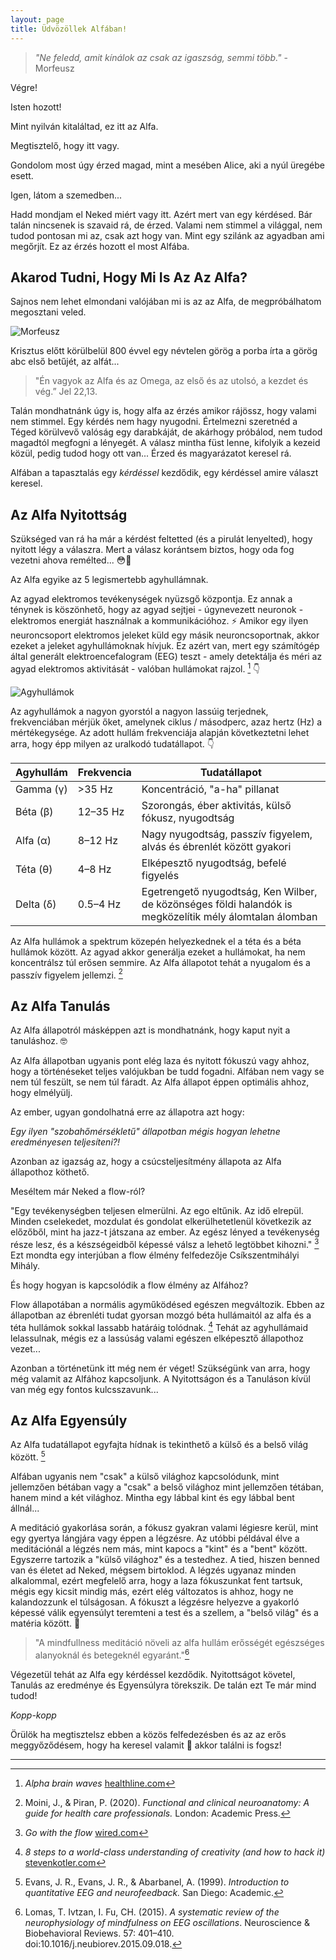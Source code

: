 ```yaml
---
layout: page
title: Üdvözöllek Alfában!
---
```


> *"Ne feledd, amit kínálok az csak az igaszság, semmi több."* - Morfeusz

Végre!

Isten hozott! 

Mint nyilván kitaláltad, ez itt az Alfa.

Megtisztelő, hogy itt vagy. 

Gondolom most úgy érzed magad, mint a mesében Alice, aki a nyúl üregébe esett.

Igen, látom a szemedben... 

Hadd mondjam el Neked miért vagy itt. Azért mert van egy kérdésed. Bár talán nincsenek is szavaid rá, de érzed. Valami nem stimmel a világgal, nem tudod pontosan mi az, csak azt hogy van. Mint egy szilánk az agyadban ami megőrjít. Ez az érzés hozott el most Alfába. 

## Akarod Tudni, Hogy Mi Is Az Az Alfa?

Sajnos nem lehet elmondani valójában mi is az az Alfa, de megpróbálhatom megosztani veled.

![Morfeusz](https://alfablog.github.io/assets/img/Morfeusz2.png)

Krisztus előtt körülbelül 800 évvel egy névtelen görög a porba írta a görög abc első betűjét, az alfát...

> "Én vagyok az Alfa és az Omega, az első és az utolsó, a kezdet és vég.” Jel 22,13. 

Talán mondhatnánk úgy is, hogy alfa az érzés amikor rájössz, hogy valami nem stimmel. Egy kérdés nem hagy nyugodni. Értelmezni szeretnéd a Téged körülvevő valóság egy darabkáját, de akárhogy próbálod, nem tudod magadtól megfogni a lényegét. A válasz mintha füst lenne, kifolyik a kezeid közül, pedig tudod hogy ott van... Érzed és magyarázatot keresel rá.

Alfában a tapasztalás egy *kérdéssel* kezdődik, egy kérdéssel amire választ keresel.

## Az Alfa Nyitottság

Szükséged van rá ha már a kérdést feltetted (és a pirulát lenyelted), hogy nyitott légy a válaszra. Mert a válasz korántsem biztos, hogy oda fog vezetni ahova remélted... 😳🍋

Az Alfa egyike az 5 legismertebb agyhullámnak. 

Az agyad elektromos tevékenységek nyüzsgő központja. Ez annak a ténynek is köszönhető, hogy az agyad sejtjei - úgynevezett neuronok - elektromos energiát használnak a kommunikációhoz. ⚡ Amikor egy ilyen neuroncsoport elektromos jeleket küld egy másik neuroncsoportnak, akkor ezeket a jeleket agyhullámoknak hívjuk. Ez azért van, mert egy számítógép által generált elektroencefalogram (EEG) teszt - amely detektálja és méri az agyad elektromos aktivitását - valóban hullámokat rajzol. [^1] 👇

![Agyhullámok](https://alfablog.github.io/assets/img/Agyhullámok4.png)

Az agyhullámok a nagyon gyorstól a nagyon lassúig terjednek, frekvenciában mérjük őket, amelynek ciklus / másodperc, azaz hertz (Hz) a mértékegysége. Az adott hullám frekvenciája alapján következtetni lehet arra, hogy épp milyen az uralkodó tudatállapot. 👇

Agyhullám        | Frekvencia             | Tudatállapot          
--------------------- | --------------------- | --------------------- 
Gamma (γ)             | >35 Hz                | Koncentráció,  "a-ha" pillanat     
Béta (β)              | 12–35 Hz              | Szorongás, éber aktivitás, külső fókusz, nyugodtság 
Alfa (α)           | 8–12 Hz               | Nagy nyugodtság, passzív figyelem, alvás és ébrenlét között gyakori
Téta (θ)             | 4–8 Hz                | Elképesztő nyugodtság, befelé figyelés
Delta (δ)             | 0.5–4 Hz              | Egetrengető nyugodtság, Ken Wilber, de közönséges földi halandók is megközelítik mély álomtalan álomban

Az Alfa hullámok a spektrum közepén helyezkednek el a téta és a béta hullámok között. Az agyad akkor generálja ezeket a hullámokat, ha nem koncentrálsz túl erősen semmire. Az Alfa állapotot tehát a nyugalom és a passzív figyelem jellemzi. [^x]

## Az Alfa Tanulás

Az Alfa állapotról másképpen azt is mondhatnánk, hogy kaput nyit a tanuláshoz. 🤓

Az Alfa állapotban ugyanis pont elég laza és nyitott fókuszú vagy ahhoz, hogy a történéseket teljes valójukban be tudd fogadni. Alfában nem vagy se nem túl feszült, se nem túl fáradt. Az Alfa állapot éppen optimális ahhoz, hogy elmélyülj.

Az ember, ugyan gondolhatná erre az állapotra azt hogy: 

*Egy ilyen "szobahőmérsékletű" állapotban mégis hogyan lehetne eredményesen teljesíteni?!* 

Azonban az igazság az, hogy a  csúcsteljesítmény állapota az Alfa állapothoz köthető. 

Meséltem már Neked a flow-ról?

"Egy tevékenységben teljesen elmerülni. Az ego eltűnik. Az idő elrepül. Minden cselekedet, mozdulat és gondolat elkerülhetetlenül következik az előzőből, mint ha jazz-t játszana az ember. Az egész lényed a tevékenység része lesz, és a készségeidből képessé válsz a lehető legtöbbet kihozni." [^e] Ezt mondta egy interjúban a flow élmény felfedezője Csíkszentmihályi Mihály. 

És hogy hogyan is kapcsolódik a flow élmény az Alfához?

Flow állapotában a normális agyműködésed egészen megváltozik. Ebben az állapotban az ébrenléti tudat gyorsan mozgó béta hullámaitól az alfa és a téta hullámok sokkal lassabb határáig tolódnak. [^a] Tehát az agyhullámaid lelassulnak, mégis ez a lassúság valami egészen elképesztő állapothoz vezet...

Azonban a történetünk itt még nem ér véget! Szükségünk van arra, hogy még valamit az Alfához kapcsoljunk. A Nyitottságon és a Tanuláson kívül van még egy fontos kulcsszavunk... 

## Az Alfa Egyensúly 

Az Alfa tudatállapot egyfajta hídnak is tekinthető a külső és a belső világ között. [^2] 

Alfában ugyanis nem "csak" a külső világhoz kapcsolódunk, mint jellemzően bétában vagy a "csak" a belső világhoz mint jellemzően tétában, hanem mind a két világhoz. Mintha egy lábbal kint és egy lábbal bent állnál...

A meditáció gyakorlása során, a fókusz gyakran valami légiesre kerül, mint egy gyertya lángjára vagy éppen a légzésre. Az utóbbi példával élve a meditációnál a légzés nem más, mint kapocs a "kint" és a "bent" között. Egyszerre tartozik a "külső világhoz" és a testedhez. A tied, hiszen benned van és életet ad Neked, mégsem birtoklod. A légzés ugyanaz minden alkalommal, ezért megfelelő arra, hogy a laza fókuszunkat fent tartsuk, mégis egy kicsit mindig más, ezért elég változatos is ahhoz, hogy ne kalandozzunk el túlságosan. A fókuszt a légzésre helyezve a gyakorló képessé válik egyensúlyt teremteni a test és a szellem, a "belső világ" és a matéria között. 👐 

> "A mindfullness meditáció növeli az alfa hullám erősségét egészséges alanyoknál és betegeknél egyaránt."[^z]

Végezetül tehát az Alfa egy kérdéssel kezdődik. Nyitottságot követel, Tanulás az eredménye és Egyensúlyra törekszik. De talán ezt Te már mind tudod!  

*Kopp-kopp*

Örülök ha megtisztelsz ebben a közös felfedezésben és az az erős meggyőződésem, hogy ha keresel valamit 🐇 akkor találni is fogsz!

---

[^1]: *Alpha brain waves* [healthline.com](https://www.healthline.com/health/alpha-brain-waves)
[^2]: Evans, J. R., Evans, J. R., &amp; Abarbanel, A. (1999). *Introduction to quantitative EEG and neurofeedback.* San Diego: Academic.
[^y]: Klimesch, W. (1997). *EEG-alpha rhythms and memory processes.* International Journal of Psychophysiology, 26(1-3), 319-340. doi:10.1016/s0167-8760(97)00773-3
[^x]: Moini, J., &amp; Piran, P. (2020). *Functional and clinical neuroanatomy: A guide for health care professionals.* London: Academic Press.
[^z]: Lomas, T. Ivtzan, I. Fu, CH. (2015). *A systematic review of the neurophysiology of mindfulness on EEG oscillations*. Neuroscience & Biobehavioral Reviews. 57: 401–410. doi:10.1016/j.neubiorev.2015.09.018.
[^a]: *8 steps to a world-class understanding of creativity (and how to hack it)* [stevenkotler.com](https://www.stevenkotler.com/rabbit-hole/8-steps-to-a-world-class-understanding-of-creativity)
[^b]: Young, J. A., & Pain, M. D. (1999). *The zone: Evidence of a universal phenomenon for athletes across sports.* Athletic Insight: the online journal of sport psychology, 1(3), 21-30.
[^c]: Jackson, S. A. (1992). *Athletes in flow: A qualitative investigation of flow states in elite figure skaters.* Journal of applied sport psychology, 4(2), 161-180.
[^d]: *Greek alphabet* [wikipedia.com](https://en.wikipedia.org/wiki/Greek_alphabet)
[^e]: *Go with the flow* [wired.com](https://www.wired.com/1996/09/czik/)
[^f]: *Create a Work Environment That Fosters Flow* [hbr.org](https://hbr.org/2014/05/create-a-work-environment-that-fosters-flow)
